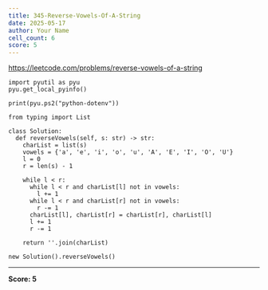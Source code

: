 ```yaml
---
title: 345-Reverse-Vowels-Of-A-String
date: 2025-05-17
author: Your Name
cell_count: 6
score: 5
---
```


https://leetcode.com/problems/reverse-vowels-of-a-string


```
import pyutil as pyu
pyu.get_local_pyinfo()
```


```
print(pyu.ps2("python-dotenv"))
```


```
from typing import List
```


```
class Solution:
  def reverseVowels(self, s: str) -> str:
    charList = list(s)
    vowels = {'a', 'e', 'i', 'o', 'u', 'A', 'E', 'I', 'O', 'U'}
    l = 0
    r = len(s) - 1

    while l < r:
      while l < r and charList[l] not in vowels:
        l += 1
      while l < r and charList[r] not in vowels:
        r -= 1
      charList[l], charList[r] = charList[r], charList[l]
      l += 1
      r -= 1

    return ''.join(charList)
```


```
new Solution().reverseVowels()
```


---
**Score: 5**